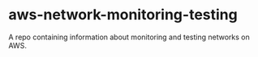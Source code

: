 # aws-network-monitoring-testing
A repo containing information about monitoring and testing networks on AWS.
